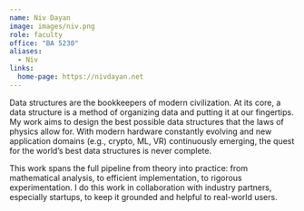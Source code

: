 ```yaml
---
name: Niv Dayan
image: images/niv.png
role: faculty
office: "BA 5230"
aliases:
  - Niv
links:
  home-page: https://nivdayan.net
---
```


Data structures are the bookkeepers of modern civilization. At its core, a data structure is a method of organizing data and putting it at our fingertips. My work aims to design the best possible data structures that the laws of physics allow for. With modern hardware constantly evolving and new application domains (e.g., crypto, ML, VR) continuously emerging, the quest for the world’s best data structures is never complete. 

 

This work spans the full pipeline from theory into practice: from mathematical analysis, to efficient implementation, to rigorous experimentation. I do this work in collaboration with industry partners, especially startups, to keep it grounded and helpful to real-world users.
